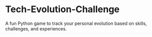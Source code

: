 # Tech-Evolution-Challenge
A fun Python game to track your personal evolution based on skills, challenges, and experiences.
